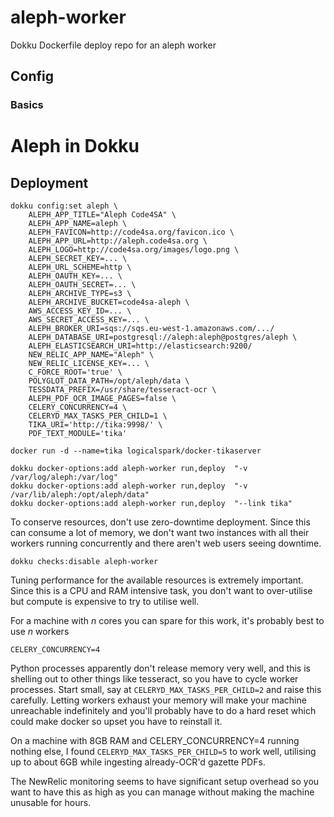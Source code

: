 # aleph-worker

Dokku Dockerfile deploy repo for an aleph worker

## Config

### Basics

# Aleph in Dokku

## Deployment

```
dokku config:set aleph \
    ALEPH_APP_TITLE="Aleph Code4SA" \
    ALEPH_APP_NAME=aleph \
    ALEPH_FAVICON=http://code4sa.org/favicon.ico \
    ALEPH_APP_URL=http://aleph.code4sa.org \
    ALEPH_LOGO=http://code4sa.org/images/logo.png \
    ALEPH_SECRET_KEY=... \
    ALEPH_URL_SCHEME=http \
    ALEPH_OAUTH_KEY=... \
    ALEPH_OAUTH_SECRET=... \
    ALEPH_ARCHIVE_TYPE=s3 \
    ALEPH_ARCHIVE_BUCKET=code4sa-aleph \
    AWS_ACCESS_KEY_ID=... \
    AWS_SECRET_ACCESS_KEY=... \
    ALEPH_BROKER_URI=sqs://sqs.eu-west-1.amazonaws.com/.../
    ALEPH_DATABASE_URI=postgresql://aleph:aleph@postgres/aleph \
    ALEPH_ELASTICSEARCH_URI=http://elasticsearch:9200/
    NEW_RELIC_APP_NAME="Aleph" \
    NEW_RELIC_LICENSE_KEY=... \
    C_FORCE_ROOT='true' \
    POLYGLOT_DATA_PATH=/opt/aleph/data \
    TESSDATA_PREFIX=/usr/share/tesseract-ocr \
    ALEPH_PDF_OCR_IMAGE_PAGES=false \
    CELERY_CONCURRENCY=4 \
    CELERYD_MAX_TASKS_PER_CHILD=1 \
    TIKA_URI='http://tika:9998/' \
    PDF_TEXT_MODULE='tika'
```

```
docker run -d --name=tika logicalspark/docker-tikaserver
```

```
dokku docker-options:add aleph-worker run,deploy  "-v /var/log/aleph:/var/log"
dokku docker-options:add aleph-worker run,deploy  "-v /var/lib/aleph:/opt/aleph/data"
dokku docker-options:add aleph-worker run,deploy  "--link tika"
```


To conserve resources, don't use zero-downtime deployment. Since this can
consume a lot of memory, we don't want two instances with all their workers
running concurrently and there aren't web users seeing downtime.

    dokku checks:disable aleph-worker

Tuning performance for the available resources is extremely important.
Since this is a CPU and RAM intensive task, you don't want to over-utilise
but compute is expensive to try to utilise well.

For a machine with _n_ cores you can spare for this work, it's probably
best to use _n_ workers

    CELERY_CONCURRENCY=4

Python processes apparently don't release memory very well, and this is
shelling out to other things like tesseract, so you have to cycle worker
processes. Start small, say at `CELERYD_MAX_TASKS_PER_CHILD=2` and raise
this carefully. Letting workers exhaust your memory will make your machine
unreachable indefinitely and you'll probably have to do a hard reset which
could make docker so upset you have to reinstall it.

On a machine with 8GB RAM and CELERY_CONCURRENCY=4 running nothing else,
I found `CELERYD_MAX_TASKS_PER_CHILD=5` to work well, utilising up to about
6GB while ingesting already-OCR'd gazette PDFs.

The NewRelic monitoring seems to have significant setup overhead so you
want to have this as high as you can manage without making the machine
unusable for hours.
